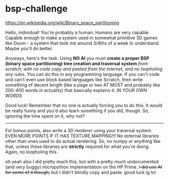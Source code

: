 # bsp-challenge
https://en.wikipedia.org/wiki/Binary_space_partitioning

Hello, individual! You're probably a human.
Humans are very capable. Capable enough to make a system used in somewhat primitive 3D games like Doom - a system that took me around 3/4ths of a week to understand. Maybe you'll do better.

Anyways, here's the task.
Using **NO AI** you must __create a proper BSP (binary space partitioning) tree creation and traversal system__ *from scratch, with no code copy and pasted from the internet, and no loopholing any rules*. You can do this in any programming language. If you can't code and can't even use block based languages like Scratch, then write something of decent length (like a page or two AT MOST and probably like 200-400 words in actuality) that basically explains it. *IN YOUR OWN WORDS*

Good luck! Remember that no one is actually forcing you to do this. It would be really funny and you'd also learn something if you did, though. So, ignoring the time spent on it, why not?

---
For bonus points, also write a 3D renderer using your traversal system. EVEN MORE POINTS IF IT HAS TEXTURE MAPPING!!!
No external libraries other than ones used to do actual rendering. So, no numpy or anything like that, unless these libraries are __strictly__ required for what you're doing. Again, no loopholing this.

oh yeah also I did pretty much this, but with a pretty much undocumented (and very buggy) micropython implementation on the HP Prime. ~~I did use AI for some of it though,~~ but I didn't blindly copy and paste. good luck ig lol
